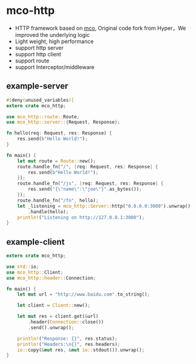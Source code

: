 # mco-http

* HTTP framework based on [mco](https://github.com/co-rs/mco),  Original code fork from Hyper，We improved the underlying logic
* Light weight, high performance
* support http server
* support http client
* support route
* support Interceptor/middleware

## example-server
```rust
#[deny(unused_variables)]
extern crate mco_http;

use mco_http::route::Route;
use mco_http::server::{Request, Response};

fn hello(req: Request, res: Response) {
    res.send(b"Hello World!");
}

fn main() {
    let mut route = Route::new();
    route.handle_fn("/", |req: Request, res: Response| {
        res.send(b"Hello World!");
    });
    route.handle_fn("/js", |req: Request, res: Response| {
        res.send("{\"name\":\"joe\"}".as_bytes());
    });
    route.handle_fn("/fn", hello);
    let _listening = mco_http::Server::http("0.0.0.0:3000").unwrap()
        .handle(hello);
    println!("Listening on http://127.0.0.1:3000");
}

```

## example-client
```rust
extern crate mco_http;

use std::io;
use mco_http::Client;
use mco_http::header::Connection;

fn main() {
    let mut url = "http://www.baidu.com".to_string();

    let client = Client::new();

    let mut res = client.get(&url)
        .header(Connection::close())
        .send().unwrap();

    println!("Response: {}", res.status);
    println!("Headers:\n{}", res.headers);
    io::copy(&mut res, &mut io::stdout()).unwrap();
}
```
